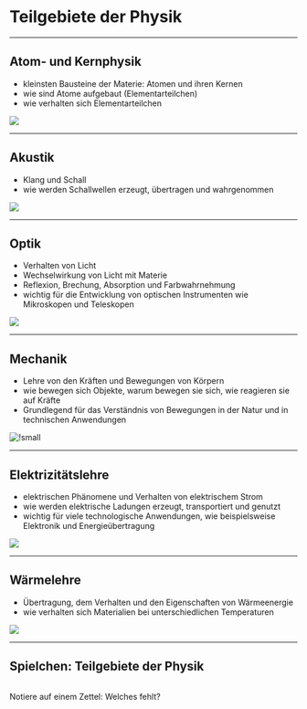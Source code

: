 # Teilgebiete der Physik

---

## Atom- und Kernphysik

- kleinsten Bausteine der Materie: Atomen und ihren Kernen
- wie sind Atome aufgebaut (Elementarteilchen)
- wie verhalten sich Elementarteilchen 

![](https://upload.wikimedia.org/wikipedia/commons/thumb/9/93/Bohr_atom_model.svg/1024px-Bohr_atom_model.svg.png)

---

## Akustik

- Klang und Schall
- wie werden Schallwellen erzeugt, übertragen und wahrgenommen 

![](https://upload.wikimedia.org/wikipedia/commons/9/9d/3D_Pressure_%28Longitudinal%29_Wave.gif)

---

## Optik

- Verhalten von Licht 
- Wechselwirkung von Licht mit Materie
- Reflexion, Brechung, Absorption und Farbwahrnehmung
- wichtig für die Entwicklung von optischen Instrumenten wie Mikroskopen und Teleskopen

![](https://upload.wikimedia.org/wikipedia/commons/thumb/6/65/Sehwinkel_-_Optik_%28Physik%29.png/640px-Sehwinkel_-_Optik_%28Physik%29.png)

---

## Mechanik

- Lehre von den Kräften und Bewegungen von Körpern
- wie bewegen sich Objekte, warum bewegen sie sich, wie reagieren sie auf Kräfte
- Grundlegend für das Verständnis von Bewegungen in der Natur und in technischen Anwendungen

![!small](https://upload.wikimedia.org/wikipedia/commons/thumb/e/e5/Billiard_techniques-Cue_ball_Point_of_hits-side.svg/640px-Billiard_techniques-Cue_ball_Point_of_hits-side.svg.png)

---

## Elektrizitätslehre

- elektrischen Phänomene und Verhalten von elektrischem Strom
- wie werden elektrische Ladungen erzeugt, transportiert und genutzt 
- wichtig für viele technologische Anwendungen, wie beispielsweise Elektronik und Energieübertragung

![](https://upload.wikimedia.org/wikipedia/commons/thumb/c/c2/Port_and_lighthouse_overnight_storm_with_lightning_in_Port-la-Nouvelle.jpg/640px-Port_and_lighthouse_overnight_storm_with_lightning_in_Port-la-Nouvelle.jpg)

---

## Wärmelehre

- Übertragung, dem Verhalten und den Eigenschaften von Wärmeenergie
- wie verhalten sich Materialien bei unterschiedlichen Temperaturen

![](https://upload.wikimedia.org/wikipedia/commons/thumb/8/8e/Termografia_kot.jpg/640px-Termografia_kot.jpg)

---

## Spielchen: Teilgebiete der Physik

![]()

Notiere auf einem Zettel: Welches fehlt?


